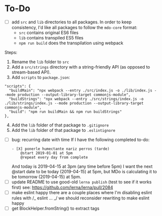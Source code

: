 # To-Do

- [ ] add `src` and `lib` directories to all packages.
      In order to keep consistency, I'd like all packages to follow the `mdo-core` format:
  - `src` contains original ES6 files
  - `lib` contains transpiled ES5 files
  - `npm run build` does the transpilation using webpack

Steps:

1. Rename the `lib` folder to `src`
2. Add a `src/strings` directory with a string-friendly API (as opposed to stream-based API).
3. Add `scripts` to `package.json`:

```
"scripts": {
  "buildMain": "npx webpack --entry ./src/index.js -o ./lib/index.js --mode production --output-library-target commonjs-module",
  "buildStrings": "npx webpack --entry ./src/strings/index.js -o ./lib/strings/index.js --mode production --output-library-target commonjs-module",
  "build": "npm run buildMain && npm run buildStrings"
},
```

4. Add the `lib` folder of that package to `.gitignore`
5. Add the `lib` folder of that package to `.eslintignore`

- [ ] bug: recurring date with time
      If I have the following completed to-do:
  ```
  - [X] ponerle humectante nariz perros (tarde)
      @start 2019-01-01 at 5pm
      @repeat every day from complete
  ```
  And today is 2019-04-15 at 3pm (any time before 5pm)
  I want the next @start date to be today (2019-04-15) at 5pm, but MDo is
  calculating it to be tomorrow (2019-04-15) at 5pm.
- [ ] update README to use good-old `lerna publish` (test to see if it works first)
      see: https://github.com/lerna/lerna/pull/2084
- [ ] make eslint happy
      there are a couple places where I'm disabling eslint rules with /_ eslint ... _/
      we should reconsider rewriting to make eslint happy
- [ ] get BlockHelper.fromString() to extract tags
